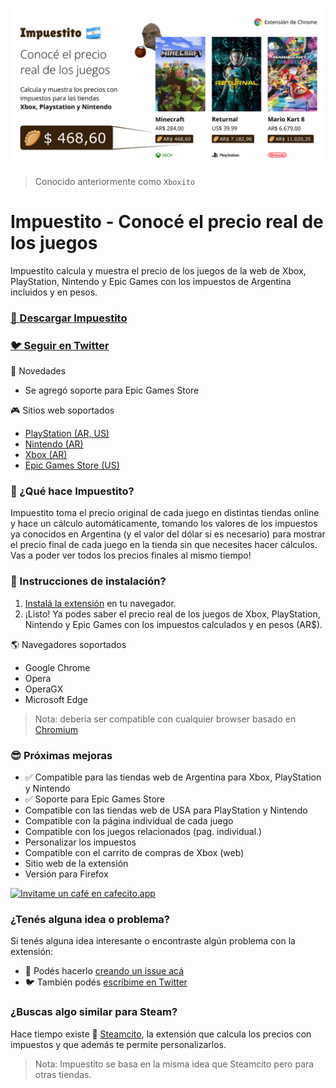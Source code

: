 ![Impuestito](/assets/impuestito-cover.jpg "Impuestito Cover")

> Conocido anteriormente como `Xboxito`

# Impuestito - Conocé el precio real de los juegos

Impuestito calcula y muestra el precio de los juegos de la web de Xbox, PlayStation, Nintendo y Epic Games con los impuestos de Argentina incluidos y en pesos.

### [🎁 Descargar Impuestito](https://chrome.google.com/webstore/detail/impuestito/kodbfkngjgckpmipedoomkdhhihioaio/related?hl=es)
### [🐦 Seguir en Twitter](https://twitter.com/GamePassDayOne/status/1480886877490143232)

🎉 Novedades

- Se agregó soporte para Epic Games Store

🎮 Sitios web soportados

- [PlayStation (AR, US)](https://store.playstation.com/es-ar/category/35027334-375e-423b-b500-0d4d85eff784)
- [Nintendo (AR)](https://store.nintendo.com.ar/)
- [Xbox (AR)](https://www.xbox.com/es-ar/games/all-games)
- [Epic Games Store (US)](https://www.epicgames.com/store/en-US/)

### 🙋 ¿Qué hace Impuestito?

Impuestito toma el precio original de cada juego en distintas tiendas online y hace un cálculo automáticamente, tomando los valores de los impuestos ya conocidos en Argentina (y el valor del dólar si es necesario) para mostrar el precio final de cada juego en la tienda sin que necesites hacer cálculos. Vas a poder ver todos los precios finales al mismo tiempo!

### 📖 Instrucciones de instalación?

1. [Instalá la extensión](https://chrome.google.com/webstore/detail/impuestito/kodbfkngjgckpmipedoomkdhhihioaio/related?hl=es) en tu navegador.
2. ¡Listo! Ya podes saber el precio real de los juegos de Xbox, PlayStation, Nintendo y Epic Games con los impuestos calculados y en pesos (AR$).

🌎 Navegadores soportados
- Google Chrome
- Opera
- OperaGX
- Microsoft Edge

> Nota: debería ser compatible con cualquier browser basado en [Chromium](https://es.wikipedia.org/wiki/Chromium_(navegador))



### 😎 Próximas mejoras
- ✅ Compatible para las tiendas web de Argentina para Xbox, PlayStation y Nintendo
- ✅ Soporte para Epic Games Store
- Compatible con las tiendas web de USA para PlayStation y Nintendo
- Compatible con la página individual de cada juego
- Compatible con los juegos relacionados (pag. individual.)
- Personalizar los impuestos
- Compatible con el carrito de compras de Xbox (web)
- Sitio web de la extensión
- Versión para Firefox

[![Invitame un café en cafecito.app](https://cdn.cafecito.app/imgs/buttons/button_2.svg)](https://cafecito.app/impuestito)

### ¿Tenés alguna idea o problema?

Si tenés alguna idea interesante o encontraste algún problema con la extensión:

- 🐞 Podés hacerlo [creando un issue acá](https://github.com/lucasromerodb/xboxito/issues/new/choose)
- 🐦 También podés [escribime en Twitter](https://twitter.com/GamePassDayOne)

### ¿Buscas algo similar para Steam?

Hace tiempo existe 👑 [Steamcito](https://github.com/emilianog94/Steamcito-Precios-Steam-Argentina-Impuestos-Incluidos), la extensión que calcula los precios con impuestos y que además te permite personalizarlos.

> Nota: Impuestito se basa en la misma idea que Steamcito pero para otras tiendas.


